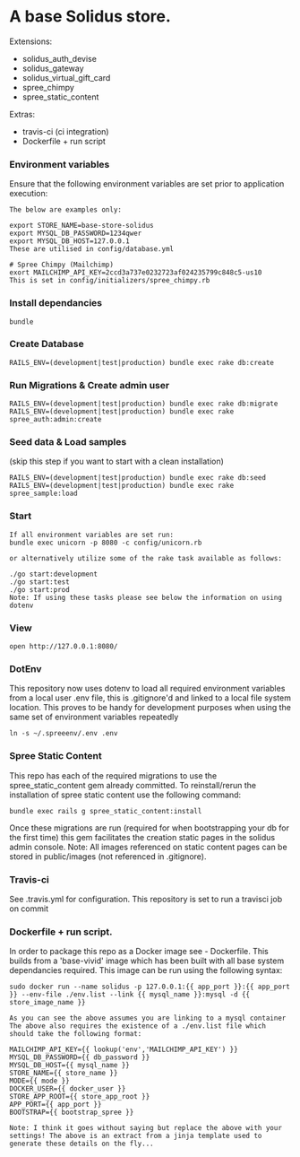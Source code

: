 # A base Solidus store.

Extensions:
* solidus_auth_devise
* solidus_gateway
* solidus_virtual_gift_card
* spree_chimpy
* spree_static_content

Extras:
* travis-ci (ci integration)
* Dockerfile + run script

### Environment variables

Ensure that the following environment variables are set prior to application execution:
```
The below are examples only:

export STORE_NAME=base-store-solidus
export MYSQL_DB_PASSWORD=1234qwer
export MYSQL_DB_HOST=127.0.0.1
These are utilised in config/database.yml

# Spree Chimpy (Mailchimp)
exort MAILCHIMP_API_KEY=2ccd3a737e0232723af024235799c848c5-us10
This is set in config/initializers/spree_chimpy.rb

```

### Install dependancies

```
bundle
```

### Create Database

```
RAILS_ENV=(development|test|production) bundle exec rake db:create
```

### Run Migrations & Create admin user

```
RAILS_ENV=(development|test|production) bundle exec rake db:migrate
RAILS_ENV=(development|test|production) bundle exec rake spree_auth:admin:create
```

### Seed data & Load samples

(skip this step if you want to start with a clean installation)

```
RAILS_ENV=(development|test|production) bundle exec rake db:seed
RAILS_ENV=(development|test|production) bundle exec rake spree_sample:load
```

### Start

```
If all environment variables are set run:
bundle exec unicorn -p 8080 -c config/unicorn.rb

or alternatively utilize some of the rake task available as follows:

./go start:development
./go start:test
./go start:prod
Note: If using these tasks please see below the information on using dotenv
```

### View

```
open http://127.0.0.1:8080/

```

### DotEnv

This repository now uses dotenv to load all required environment variables from a local user .env file, this is .gitignore'd
and linked to a local file system location. This proves to be handy for development purposes when using the same set of environment variables repeatedly
```
ln -s ~/.spreeenv/.env .env

```

### Spree Static Content

This repo has each of the required migrations to use the spree_static_content gem already committed.
To reinstall/rerun the installation of spree static content use the following command:
```
bundle exec rails g spree_static_content:install
```
Once these migrations are run (required for when bootstrapping your db for the first time) this gem facilitates the creation static pages in the solidus admin console.
Note: All images referenced on static content pages can be stored in public/images (not referenced in .gitignore).

### Travis-ci

See .travis.yml for configuration. This repository is set to run a travisci job on commit

### Dockerfile + run script.

In order to package this repo as a Docker image see - Dockerfile. This builds from a 'base-vivid' image which has been built with all base system dependancies required.
This image can be run using the following syntax:

```
sudo docker run --name solidus -p 127.0.0.1:{{ app_port }}:{{ app_port }} --env-file ./env.list --link {{ mysql_name }}:mysql -d {{ store_image_name }}

As you can see the above assumes you are linking to a mysql container
The above also requires the existence of a ./env.list file which should take the following format:

MAILCHIMP_API_KEY={{ lookup('env','MAILCHIMP_API_KEY') }}
MYSQL_DB_PASSWORD={{ db_password }}
MYSQL_DB_HOST={{ mysql_name }}
STORE_NAME={{ store_name }}
MODE={{ mode }}
DOCKER_USER={{ docker_user }}
STORE_APP_ROOT={{ store_app_root }}
APP_PORT={{ app_port }}
BOOTSTRAP={{ bootstrap_spree }}

Note: I think it goes without saying but replace the above with your settings! The above is an extract from a jinja template used to generate these details on the fly...
```

